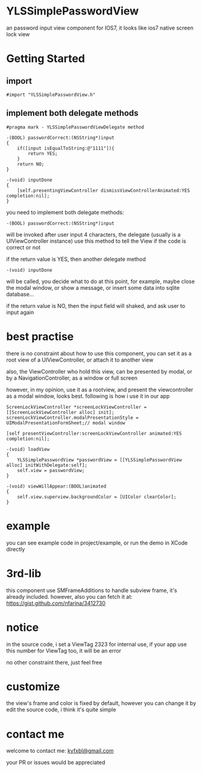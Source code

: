 YLSSimplePasswordView
=====================

an password input view component for IOS7, it looks like ios7 native screen lock view

# Getting Started
## import
```
#import "YLSSimplePasswordView.h"
```

## implement both delegate methods
```
#pragma mark - YLSSimplePasswordViewDelegate method

-(BOOL) passwordCorrect:(NSString*)input
{
    if([input isEqualToString:@"1111"]){
        return YES;
    }
    return NO;
}

-(void) inputDone
{
    [self.presentingViewController dismissViewControllerAnimated:YES completion:nil];
}
```

you need to implement both delegate methods:

```
-(BOOL) passwordCorrect:(NSString*)input
```
will be invoked after user input 4 characters, the delegate (usually is a UIViewController instance) use this method to tell the View if the code is correct or not

if the return value is YES, then another delegate method
```
-(void) inputDone
```
will be called, you decide what to do at this point, for example, maybe close the modal window, or show a message, or insert some data into sqlite database...

if the return value is NO, then the input field will shaked, and ask user to input again

# best practise

there is no constraint about how to use this component, you can set it as a root view of a UIViewController, or attach it to another view

also, the ViewController who hold this view, can be presented by modal, or by a NavigationController, as a window or full screen

however, in my opinion, use it as a rootview, and present the viewcontroller as a modal window, looks best. following is how i use it in our app

```
ScreenLockViewController *screenLockViewController = [[ScreenLockViewController alloc] init];
screenLockViewController.modalPresentationStyle = UIModalPresentationFormSheet;// modal window
        
[self presentViewController:screenLockViewController animated:YES completion:nil];
```
```
-(void) loadView
{
    YLSSimplePasswordView *passwordView = [[YLSSimplePasswordView alloc] initWithDelegate:self];
    self.view = passwordView;
}

-(void) viewWillAppear:(BOOL)animated
{
    self.view.superview.backgroundColor = [UIColor clearColor];
}
```

# example
you can see example code in project/example, or run the demo in XCode directly

# 3rd-lib

this component use SMFrameAdditions to handle subview frame, it's already included. however, also you can fetch it at:
<a>https://gist.github.com/nfarina/3412730</a>

# notice

in the source code, i set a ViewTag 2323 for internal use, if your app use this number for ViewTag too, it will be an error

no other constraint there, just feel free

# customize

the view's frame and color is fixed by default, however you can change it by edit the source code, i think it's quite simple

# contact me

welcome to contact me: kyfxbl@gmail.com

your PR or issues would be appreciated